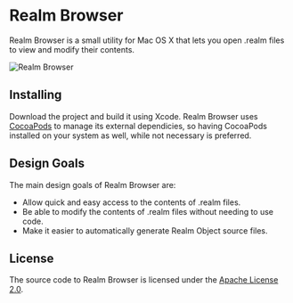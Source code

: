 # Realm Browser
Realm Browser is a small utility for Mac OS X that lets you open .realm files to view and modify their contents.

<img src="https://raw.githubusercontent.com/realm/realm-browser/master/screenshot.jpg" alt="Realm Browser" style="max-width:730px;" />

## Installing
Download the project and build it using Xcode. Realm Browser uses [CocoaPods](https://cocoapods.org) to manage its external dependicies, so having CocoaPods installed on your system as well, while not necessary is preferred.

## Design Goals
The main design goals of Realm Browser are:
* Allow quick and easy access to the contents of .realm files.
* Be able to modify the contents of .realm files without needing to use code.
* Make it easier to automatically generate Realm Object source files.

## License
The source code to Realm Browser is licensed under the [Apache License 2.0](http://www.apache.org/licenses/LICENSE-2.0).
